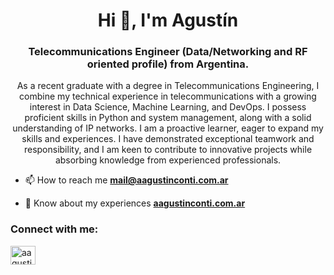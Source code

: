 <h1 align="center">Hi 👋, I'm Agustín</h1>
<h3 align="center">Telecommunications Engineer (Data/Networking and RF oriented profile) from Argentina.</h3>

<p align="center">As a recent graduate with a degree in Telecommunications Engineering, I combine my technical experience in telecommunications with a growing interest in Data Science, Machine Learning, and DevOps. I possess proficient skills in Python and system management, along with a solid understanding of IP networks. I am a proactive learner, eager to expand my skills and experiences. I have demonstrated exceptional teamwork and responsibility, and I am keen to contribute to innovative projects while absorbing knowledge from experienced professionals.</p>

- 📫 How to reach me **mail@aagustinconti.com.ar**

- 📄 Know about my experiences **[aagustinconti.com.ar](https://aagustinconti.com.ar)**

<h3 align="left">Connect with me:</h3>
<p align="left">
<a href="https://linkedin.com/in/aagustinconti" target="blank"><img align="center" src="https://raw.githubusercontent.com/rahuldkjain/github-profile-readme-generator/master/src/images/icons/Social/linked-in-alt.svg" alt="aagustinconti" height="30" width="40" /></a>
</p>


